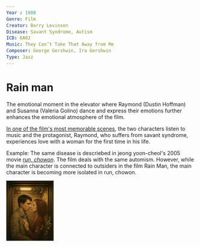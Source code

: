 ```yaml
---
Year : 1988
Genre: Film
Creator: Barry Levinson
Disease: Savant Syndrome, Autism
ICD: 6A02
Music: They Can’t Take That Away from Me
Composer: George Gershwin, Ira Gershwin
Type: Jazz
---
```


# Rain man

The emotional moment in the elevator where Raymond (Dustin Hoffman) and Susanna (Valeria Golino) dance and express their emotions further enhances the emotional atmosphere of the film. 

[In one of the film's most memorable scenes](https://www.youtube.com/watch?v=JUwa6ZkHtnY), the two characters listen to music and the protagonist, Raymond, who suffers from savant syndrome, experiences love with a woman for the first time in his life.

Example: The same disease is descriebed in jeong yoon-cheol's 2005 movie [*run, chowon*](kim_taehyeong.md). The film deals with the same automism. However, while the main character is connected to outsiders in the film Rain Man, the main character is becoming more isolated in run, chowon.

<img src="./jeong_daean_img.jpeg" alt="image depicting sevant syndrom person's love" style="width:25%;" />
